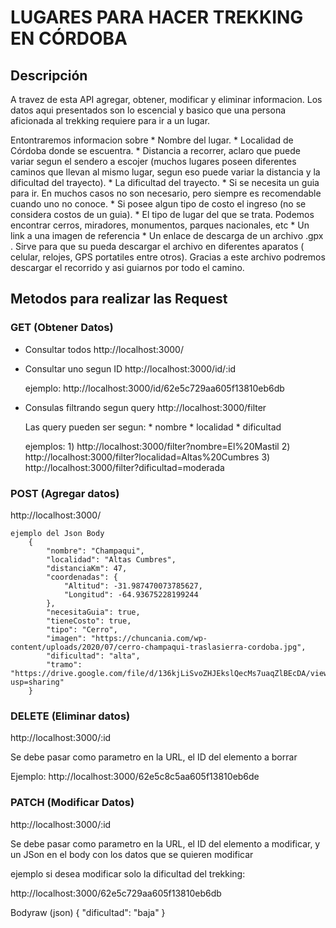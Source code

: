 # LUGARES PARA HACER TREKKING EN CÓRDOBA

## Descripción
A travez de esta API agregar, obtener, modificar y eliminar informacion. Los datos aqui presentados son lo escencial y basico que una persona aficionada al trekking requiere para ir a un lugar. 

Entontraremos informacion sobre
    * Nombre del lugar.
    * Localidad de Córdoba donde se escuentra.
    * Distancia a recorrer, aclaro que puede variar segun el sendero a escojer (muchos lugares poseen diferentes caminos que llevan al mismo lugar, segun eso puede variar la distancia y la dificultad del trayecto).
    * La dificultad del trayecto.
    * Si se necesita un guia para ir. En muchos casos no son necesario, pero siempre es recomendable cuando uno no conoce.
    * Si posee algun tipo de costo el ingreso (no se considera costos de un guia).
    * El tipo de lugar del que se trata. Podemos encontrar cerros, miradores, monumentos, parques nacionales, etc
    * Un link a una imagen de referencia
    * Un enlace de descarga de un archivo .gpx . Sirve para que su pueda descargar el archivo en diferentes aparatos ( celular, relojes, GPS portatiles entre otros). Gracias a este archivo podremos descargar el recorrido y asi guiarnos por todo el camino.

##  Metodos para realizar las Request

### GET (Obtener Datos)

* Consultar todos
    http://localhost:3000/


* Consultar uno segun ID
    http://localhost:3000/id/:id

    ejemplo: http://localhost:3000/id/62e5c729aa605f13810eb6db


* Consulas filtrando segun query
    http://localhost:3000/filter

    Las query pueden ser segun:
        * nombre
        * localidad
        * dificultad
    
    ejemplos:
        1) http://localhost:3000/filter?nombre=El%20Mastil
        2) http://localhost:3000/filter?localidad=Altas%20Cumbres
        3) http://localhost:3000/filter?dificultad=moderada

### POST (Agregar datos)

 http://localhost:3000/

    ejemplo del Json Body
        {
            "nombre": "Champaqui",
            "localidad": "Altas Cumbres",
            "distanciaKm": 47,
            "coordenadas": {
                "Altitud": -31.987470073785627, 
                "Longitud": -64.93675228199244
            },
            "necesitaGuia": true,
            "tieneCosto": true,
            "tipo": "Cerro",
            "imagen": "https://chuncania.com/wp-content/uploads/2020/07/cerro-champaqui-traslasierra-cordoba.jpg",
            "dificultad": "alta",
            "tramo": "https://drive.google.com/file/d/136kjLiSvoZHJEkslQecMs7uaqZlBEcDA/view?usp=sharing"
        }

### DELETE (Eliminar datos)

 http://localhost:3000/:id

Se debe pasar como parametro en la URL, el ID del elemento a borrar

Ejemplo:  http://localhost:3000/62e5c8c5aa605f13810eb6de


### PATCH (Modificar Datos)

http://localhost:3000/:id

Se debe pasar como parametro en la URL, el ID del elemento a modificar, y un JSon en el body con los datos que se quieren modificar

ejemplo si desea modificar solo la dificultad del trekking:

http://localhost:3000/62e5c729aa605f13810eb6db

Bodyraw (json)
    {
    "dificultad": "baja"
    }
